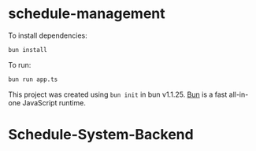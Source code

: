 # schedule-management

To install dependencies:

```bash
bun install
```

To run:

```bash
bun run app.ts
```

This project was created using `bun init` in bun v1.1.25. [Bun](https://bun.sh) is a fast all-in-one JavaScript runtime.
# Schedule-System-Backend
